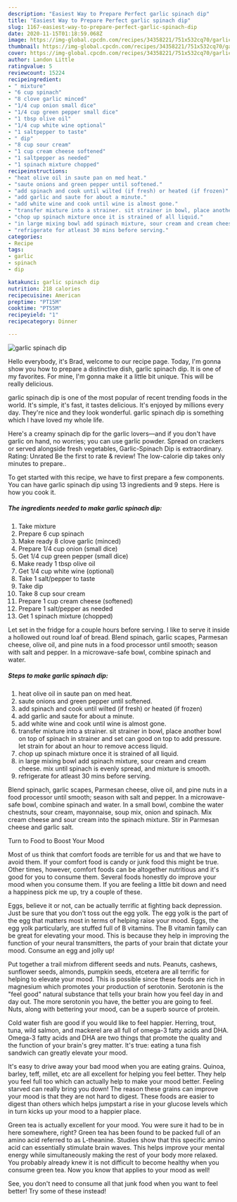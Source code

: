 ```yaml
---
description: "Easiest Way to Prepare Perfect garlic spinach dip"
title: "Easiest Way to Prepare Perfect garlic spinach dip"
slug: 1167-easiest-way-to-prepare-perfect-garlic-spinach-dip
date: 2020-11-15T01:18:59.068Z
image: https://img-global.cpcdn.com/recipes/34358221/751x532cq70/garlic-spinach-dip-recipe-main-photo.jpg
thumbnail: https://img-global.cpcdn.com/recipes/34358221/751x532cq70/garlic-spinach-dip-recipe-main-photo.jpg
cover: https://img-global.cpcdn.com/recipes/34358221/751x532cq70/garlic-spinach-dip-recipe-main-photo.jpg
author: Landon Little
ratingvalue: 5
reviewcount: 15224
recipeingredient:
- " mixture"
- "6 cup spinach"
- "8 clove garlic minced"
- "1/4 cup onion small dice"
- "1/4 cup green pepper small dice"
- "1 tbsp olive oil"
- "1/4 cup white wine optional"
- "1 saltpepper to taste"
- " dip"
- "8 cup sour cream"
- "1 cup cream cheese softened"
- "1 saltpepper as needed"
- "1 spinach mixture chopped"
recipeinstructions:
- "heat olive oil in saute pan on med heat."
- "saute onions and green pepper until softened."
- "add spinach and cook until wilted (if fresh) or heated (if frozen)"
- "add garlic and saute for about a minute."
- "add white wine and cook until wine is almost gone."
- "transfer mixture into a strainer. sit strainer in bowl, place another bowl on top of spinach in strainer and set can good on top to add pressure. let strain for about an hour to remove access liquid."
- "chop up spinach mixture once it is strained of all liquid."
- "in large mixing bowl add spinach mixture, sour cream and cream cheese. mix until spinach is evenly spread, and mixture is smooth."
- "refrigerate for atleast 30 mins before serving."
categories:
- Recipe
tags:
- garlic
- spinach
- dip

katakunci: garlic spinach dip 
nutrition: 218 calories
recipecuisine: American
preptime: "PT15M"
cooktime: "PT55M"
recipeyield: "1"
recipecategory: Dinner

---
```



![garlic spinach dip](https://img-global.cpcdn.com/recipes/34358221/751x532cq70/garlic-spinach-dip-recipe-main-photo.jpg)

Hello everybody, it's Brad, welcome to our recipe page. Today, I'm gonna show you how to prepare a distinctive dish, garlic spinach dip. It is one of my favorites. For mine, I'm gonna make it a little bit unique. This will be really delicious.

garlic spinach dip is one of the most popular of recent trending foods in the world. It's simple, it's fast, it tastes delicious. It's enjoyed by millions every day. They're nice and they look wonderful. garlic spinach dip is something which I have loved my whole life.

Here&#39;s a creamy spinach dip for the garlic lovers—and if you don&#39;t have garlic on hand, no worries; you can use garlic powder. Spread on crackers or served alongside fresh vegetables, Garlic-Spinach Dip is extraordinary. Rating: Unrated Be the first to rate &amp; review! The low-calorie dip takes only minutes to prepare..


To get started with this recipe, we have to first prepare a few components. You can have garlic spinach dip using 13 ingredients and 9 steps. Here is how you cook it.

<!--inarticleads1-->

##### The ingredients needed to make garlic spinach dip:

1. Take  mixture
1. Prepare 6 cup spinach
1. Make ready 8 clove garlic (minced)
1. Prepare 1/4 cup onion (small dice)
1. Get 1/4 cup green pepper (small dice)
1. Make ready 1 tbsp olive oil
1. Get 1/4 cup white wine (optional)
1. Take 1 salt/pepper to taste
1. Take  dip
1. Take 8 cup sour cream
1. Prepare 1 cup cream cheese (softened)
1. Prepare 1 salt/pepper as needed
1. Get 1 spinach mixture (chopped)


Let set in the fridge for a couple hours before serving. I like to serve it inside a hollowed out round loaf of bread. Blend spinach, garlic scapes, Parmesan cheese, olive oil, and pine nuts in a food processor until smooth; season with salt and pepper. In a microwave-safe bowl, combine spinach and water. 

<!--inarticleads2-->

##### Steps to make garlic spinach dip:

1. heat olive oil in saute pan on med heat.
1. saute onions and green pepper until softened.
1. add spinach and cook until wilted (if fresh) or heated (if frozen)
1. add garlic and saute for about a minute.
1. add white wine and cook until wine is almost gone.
1. transfer mixture into a strainer. sit strainer in bowl, place another bowl on top of spinach in strainer and set can good on top to add pressure. let strain for about an hour to remove access liquid.
1. chop up spinach mixture once it is strained of all liquid.
1. in large mixing bowl add spinach mixture, sour cream and cream cheese. mix until spinach is evenly spread, and mixture is smooth.
1. refrigerate for atleast 30 mins before serving.


Blend spinach, garlic scapes, Parmesan cheese, olive oil, and pine nuts in a food processor until smooth; season with salt and pepper. In a microwave-safe bowl, combine spinach and water. In a small bowl, combine the water chestnuts, sour cream, mayonnaise, soup mix, onion and spinach. Mix cream cheese and sour cream into the spinach mixture. Stir in Parmesan cheese and garlic salt. 

Turn to Food to Boost Your Mood


Most of us think that comfort foods are terrible for us and that we have to avoid them. If your comfort food is candy or junk food this might be true. Other times, however, comfort foods can be altogether nutritious and it's good for you to consume them. Several foods honestly do improve your mood when you consume them. If you are feeling a little bit down and need a happiness pick me up, try a couple of these.

Eggs, believe it or not, can be actually terrific at fighting back depression. Just be sure that you don't toss out the egg yolk. The egg yolk is the part of the egg that matters most in terms of helping raise your mood. Eggs, the egg yolk particularly, are stuffed full of B vitamins. The B vitamin family can be great for elevating your mood. This is because they help in improving the function of your neural transmitters, the parts of your brain that dictate your mood. Consume an egg and jolly up!

Put together a trail mixfrom different seeds and nuts. Peanuts, cashews, sunflower seeds, almonds, pumpkin seeds, etcetera are all terrific for helping to elevate your mood. This is possible since these foods are rich in magnesium which promotes your production of serotonin. Serotonin is the "feel good" natural substance that tells your brain how you feel day in and day out. The more serotonin you have, the better you are going to feel. Nuts, along with bettering your mood, can be a superb source of protein.

Cold water fish are good if you would like to feel happier. Herring, trout, tuna, wild salmon, and mackerel are all full of omega-3 fatty acids and DHA. Omega-3 fatty acids and DHA are two things that promote the quality and the function of your brain's grey matter. It's true: eating a tuna fish sandwich can greatly elevate your mood. 

It's easy to drive away your bad mood when you are eating grains. Quinoa, barley, teff, millet, etc are all excellent for helping you feel better. They help you feel full too which can actually help to make your mood better. Feeling starved can really bring you down! The reason these grains can improve your mood is that they are not hard to digest. These foods are easier to digest than others which helps jumpstart a rise in your glucose levels which in turn kicks up your mood to a happier place.

Green tea is actually excellent for your mood. You were sure it had to be in here somewhere, right? Green tea has been found to be packed full of an amino acid referred to as L-theanine. Studies show that this specific amino acid can essentially stimulate brain waves. This helps improve your mental energy while simultaneously making the rest of your body more relaxed. You probably already knew it is not difficult to become healthy when you consume green tea. Now you know that applies to your mood as well!

See, you don't need to consume all that junk food when you want to feel better! Try some of these instead!

